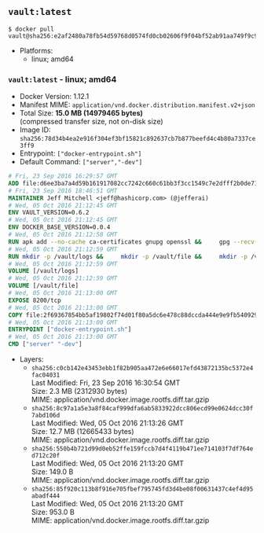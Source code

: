 ## `vault:latest`

```console
$ docker pull vault@sha256:e2af2480a78fb54d59768d0574fd0cb02606f9f04bf52ab91aa749f9c99f12d6
```

-	Platforms:
	-	linux; amd64

### `vault:latest` - linux; amd64

-	Docker Version: 1.12.1
-	Manifest MIME: `application/vnd.docker.distribution.manifest.v2+json`
-	Total Size: **15.0 MB (14979465 bytes)**  
	(compressed transfer size, not on-disk size)
-	Image ID: `sha256:78d34b4ea2e916f304ef3bf15821c892637cb7b877beefd4c4b80a7337ce3ff9`
-	Entrypoint: `["docker-entrypoint.sh"]`
-	Default Command: `["server","-dev"]`

```dockerfile
# Fri, 23 Sep 2016 16:29:57 GMT
ADD file:d6ee3ba7a4d59b161917082cc7242c660c61bb3f3cc1549c7e2dfff2b0de7104 in / 
# Fri, 23 Sep 2016 18:46:51 GMT
MAINTAINER Jeff Mitchell <jeff@hashicorp.com> (@jefferai)
# Wed, 05 Oct 2016 21:12:45 GMT
ENV VAULT_VERSION=0.6.2
# Wed, 05 Oct 2016 21:12:45 GMT
ENV DOCKER_BASE_VERSION=0.0.4
# Wed, 05 Oct 2016 21:12:58 GMT
RUN apk add --no-cache ca-certificates gnupg openssl &&     gpg --recv-keys 91A6E7F85D05C65630BEF18951852D87348FFC4C &&     mkdir -p /tmp/build &&     cd /tmp/build &&     wget https://releases.hashicorp.com/docker-base/${DOCKER_BASE_VERSION}/docker-base_${DOCKER_BASE_VERSION}_linux_amd64.zip &&     wget https://releases.hashicorp.com/docker-base/${DOCKER_BASE_VERSION}/docker-base_${DOCKER_BASE_VERSION}_SHA256SUMS &&     wget https://releases.hashicorp.com/docker-base/${DOCKER_BASE_VERSION}/docker-base_${DOCKER_BASE_VERSION}_SHA256SUMS.sig &&     gpg --batch --verify docker-base_${DOCKER_BASE_VERSION}_SHA256SUMS.sig docker-base_${DOCKER_BASE_VERSION}_SHA256SUMS &&     grep ${DOCKER_BASE_VERSION}_linux_amd64.zip docker-base_${DOCKER_BASE_VERSION}_SHA256SUMS | sha256sum -c &&     unzip docker-base_${DOCKER_BASE_VERSION}_linux_amd64.zip &&     cp bin/gosu bin/dumb-init /bin &&     wget https://releases.hashicorp.com/vault/${VAULT_VERSION}/vault_${VAULT_VERSION}_linux_amd64.zip &&     wget https://releases.hashicorp.com/vault/${VAULT_VERSION}/vault_${VAULT_VERSION}_SHA256SUMS &&     wget https://releases.hashicorp.com/vault/${VAULT_VERSION}/vault_${VAULT_VERSION}_SHA256SUMS.sig &&     gpg --batch --verify vault_${VAULT_VERSION}_SHA256SUMS.sig vault_${VAULT_VERSION}_SHA256SUMS &&     grep vault_${VAULT_VERSION}_linux_amd64.zip vault_${VAULT_VERSION}_SHA256SUMS | sha256sum -c &&     unzip -d /bin vault_${VAULT_VERSION}_linux_amd64.zip &&     cd /tmp &&     rm -rf /tmp/build &&     apk del gnupg openssl &&     rm -rf /root/.gnupg
# Wed, 05 Oct 2016 21:12:59 GMT
RUN mkdir -p /vault/logs &&     mkdir -p /vault/file &&     mkdir -p /vault/config
# Wed, 05 Oct 2016 21:12:59 GMT
VOLUME [/vault/logs]
# Wed, 05 Oct 2016 21:12:59 GMT
VOLUME [/vault/file]
# Wed, 05 Oct 2016 21:13:00 GMT
EXPOSE 8200/tcp
# Wed, 05 Oct 2016 21:13:00 GMT
COPY file:2f69367854bb5af19802f74d01f80a5dc6e478c88dccda444e9e9fb5409297f8 in /usr/local/bin/docker-entrypoint.sh 
# Wed, 05 Oct 2016 21:13:00 GMT
ENTRYPOINT ["docker-entrypoint.sh"]
# Wed, 05 Oct 2016 21:13:00 GMT
CMD ["server" "-dev"]
```

-	Layers:
	-	`sha256:c0cb142e43453ebb1f82b905aa472e6e66017efd43872135bc5372e4fac04031`  
		Last Modified: Fri, 23 Sep 2016 16:30:54 GMT  
		Size: 2.3 MB (2312930 bytes)  
		MIME: application/vnd.docker.image.rootfs.diff.tar.gzip
	-	`sha256:8c97a1a5e3a8f84caf999dfa6ab5833922dcc806ecd99e0624dcc30f7abd106d`  
		Last Modified: Wed, 05 Oct 2016 21:13:26 GMT  
		Size: 12.7 MB (12665433 bytes)  
		MIME: application/vnd.docker.image.rootfs.diff.tar.gzip
	-	`sha256:550b4b721d99d0eb52ffe159fccb7d4f4119b471ee714103f7df764ed712c20f`  
		Last Modified: Wed, 05 Oct 2016 21:13:20 GMT  
		Size: 149.0 B  
		MIME: application/vnd.docker.image.rootfs.diff.tar.gzip
	-	`sha256:85f920c113b8f916e705fbef795745fd3d4be08f00631437c4ef4d95abadf444`  
		Last Modified: Wed, 05 Oct 2016 21:13:20 GMT  
		Size: 953.0 B  
		MIME: application/vnd.docker.image.rootfs.diff.tar.gzip
